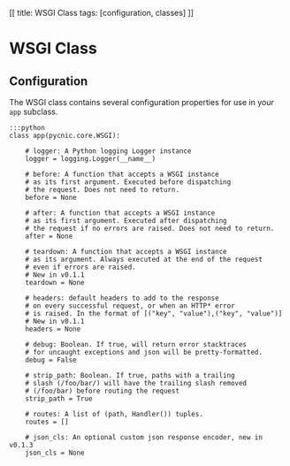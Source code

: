 [[
title: WSGI Class
tags: [configuration, classes]
]]

# WSGI Class

## Configuration

The WSGI class contains several configuration properties for use in your `app` subclass.

    :::python
    class app(pycnic.core.WSGI):

        # logger: A Python logging Logger instance
        logger = logging.Logger(__name__)

        # before: A function that accepts a WSGI instance 
        # as its first argument. Executed before dispatching
        # the request. Does not need to return.
        before = None

        # after: A function that accepts a WSGI instance
        # as its first argument. Executed after dispatching 
        # the request if no errors are raised. Does not need to return.
        after = None

        # teardown: A function that accepts a WSGI instance
        # as its argument. Always executed at the end of the request
        # even if errors are raised.
        # New in v0.1.1
        teardown = None

        # headers: default headers to add to the response
        # on every successful request, or when an HTTP* error
        # is raised. In the format of [("key", "value"),("key", "value")]
        # New in v0.1.1
        headers = None

        # debug: Boolean. If true, will return error stacktraces
        # for uncaught exceptions and json will be pretty-formatted.
        debug = False

        # strip_path: Boolean. If true, paths with a trailing 
        # slash (/foo/bar/) will have the trailing slash removed 
        # (/foo/bar) before routing the request
        strip_path = True

        # routes: A list of (path, Handler()) tuples.
        routes = []
        
        # json_cls: An optional custom json response encoder, new in v0.1.3
        json_cls = None


